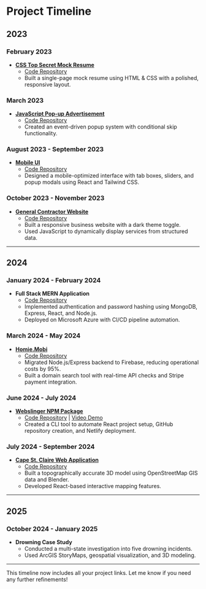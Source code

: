 # Project Timeline

## 2023
### February 2023
- **[CSS Top Secret Mock Resume](https://jgar514.github.io/MockResume/)**  
  - [Code Repository](https://github.com/Jgar514/MockResume)  
  - Built a single-page mock resume using HTML & CSS with a polished, responsive layout.

### March 2023
- **[JavaScript Pop-up Advertisement](https://popup.joshuagarvey.com/)**  
  - [Code Repository](https://github.com/Jgar514/subdomain_popup)  
  - Created an event-driven popup system with conditional skip functionality.

### August 2023 - September 2023
- **[Mobile UI](https://ui.joshuagarvey.com/)**  
  - [Code Repository](https://github.com/Jgar514/mobileUI_subdomain_netlify)  
  - Designed a mobile-optimized interface with tab boxes, sliders, and popup modals using React and Tailwind CSS.

### October 2023 - November 2023
- **[General Contractor Website](https://blackline.joshuagarvey.com/)**  
  - [Code Repository](https://github.com/Jgar514/blacklinecontracting.com)  
  - Built a responsive business website with a dark theme toggle.
  - Used JavaScript to dynamically display services from structured data.

---

## 2024
### January 2024 - February 2024
- **Full Stack MERN Application**  
  - [Code Repository](https://github.com/Jgar514/mern-azure)  
  - Implemented authentication and password hashing using MongoDB, Express, React, and Node.js.
  - Deployed on Microsoft Azure with CI/CD pipeline automation.

### March 2024 - May 2024
- **[Homie.Mobi](https://homie.mobi/)**  
  - [Code Repository](https://github.com/Jgar514/Homie.Mobi)  
  - Migrated Node.js/Express backend to Firebase, reducing operational costs by 95%.
  - Built a domain search tool with real-time API checks and Stripe payment integration.

### June 2024 - July 2024
- **[Webslinger NPM Package](https://www.npmjs.com/package/webslinger)**  
  - [Code Repository](https://github.com/Jgar514/npm) | [Video Demo](https://youtu.be/Yp3bqXM4nm8?si=CVJWpfkz_gJMfW4a)  
  - Created a CLI tool to automate React project setup, GitHub repository creation, and Netlify deployment.

### July 2024 - September 2024
- **[Cape St. Claire Web Application](https://www.capestclaire3d.com/)**  
  - [Code Repository](https://github.com/Jgar514/cscapp)  
  - Built a topographically accurate 3D model using OpenStreetMap GIS data and Blender.
  - Developed React-based interactive mapping features.

---

## 2025
### October 2024 - January 2025
- **Drowning Case Study**  
  - Conducted a multi-state investigation into five drowning incidents.
  - Used ArcGIS StoryMaps, geospatial visualization, and 3D modeling.

---

This timeline now includes all your project links. Let me know if you need any further refinements!
